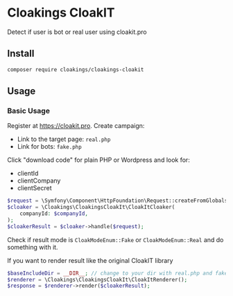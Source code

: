 Cloakings CloakIT
=================

Detect if user is bot or real user using cloakit.pro

## Install

```bash
composer require cloakings/cloakings-cloakit
```

## Usage

### Basic Usage

Register at https://cloakit.pro. Create campaign:
- Link to the target page: `real.php`
- Link for bots: `fake.php`

Click "download code" for plain PHP or Wordpress and look for:
- clientId
- clientCompany
- clientSecret

```php
$request = \Symfony\Component\HttpFoundation\Request::createFromGlobals();
$cloaker = \Cloakings\CloakingsCloakIt\CloakItCloaker(
    companyId: $companyId,
);
$cloakerResult = $cloaker->handle($request);
```

Check if result mode is `CloakModeEnum::Fake` or `CloakModeEnum::Real` and do something with it.

If you want to render result like the original CloakIT library
```php
$baseIncludeDir = __DIR__; // change to your dir with real.php and fake.php
$renderer = \Cloakings\CloakingsCloakIt\CloakItRenderer();
$response = $renderer->render($cloakerResult);
```
